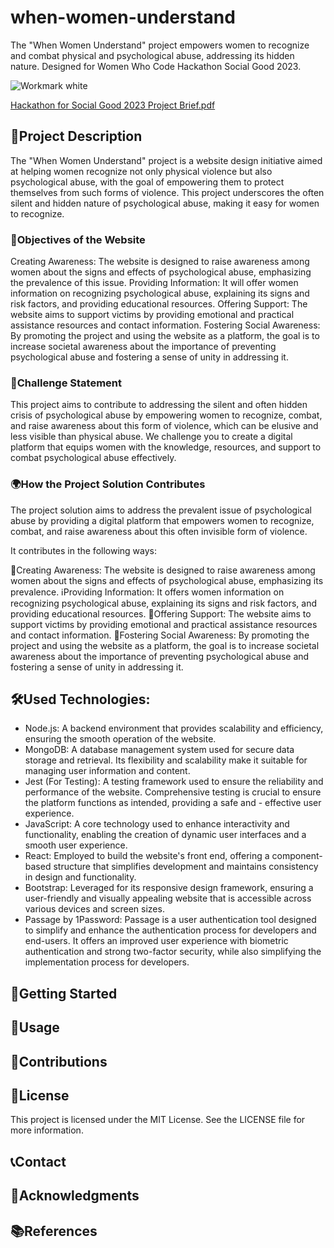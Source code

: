 # when-women-understand
The "When Women Understand" project empowers women to recognize and combat physical and psychological abuse, addressing its hidden nature. Designed for Women Who Code Hackathon Social Good 2023.

![Workmark white](https://github.com/arzucaner/when-women-understand/assets/108270415/e331da08-ea6b-4524-9e1a-da19416c7260)

[Hackathon for Social Good 2023 Project Brief.pdf](https://github.com/arzucaner/when-women-understand/files/13062130/Hackathon.for.Social.Good.2023.Project.Brief.pdf)



## 🌟Project Description
The "When Women Understand" project is a website design initiative aimed at helping women recognize not only physical violence but also psychological abuse, with the goal of empowering them to protect themselves from such forms of violence. This project underscores the often silent and hidden nature of psychological abuse, making it easy for women to recognize.

### 🎯Objectives of the Website
Creating Awareness: The website is designed to raise awareness among women about the signs and effects of psychological abuse, emphasizing the prevalence of this issue.
Providing Information: It will offer women information on recognizing psychological abuse, explaining its signs and risk factors, and providing educational resources.
Offering Support: The website aims to support victims by providing emotional and practical assistance resources and contact information.
Fostering Social Awareness: By promoting the project and using the website as a platform, the goal is to increase societal awareness about the importance of preventing psychological abuse and fostering a sense of unity in addressing it.

### 🚀Challenge Statement 
This project aims to contribute to addressing the silent and often hidden crisis of psychological abuse by empowering women to recognize, combat, and raise awareness about this form of violence, which can be elusive and less visible than physical abuse. We challenge you to create a digital platform that equips women with the knowledge, resources, and support to combat psychological abuse effectively.

### 🌍How the Project Solution Contributes
The project solution aims to address the prevalent issue of psychological abuse by providing a digital platform that empowers women to recognize, combat, and raise awareness about this often invisible form of violence. 

It contributes in the following ways:

📢Creating Awareness: The website is designed to raise awareness among women about the signs and effects of psychological abuse, emphasizing its prevalence.
ℹ️Providing Information: It offers women information on recognizing psychological abuse, explaining its signs and risk factors, and providing educational resources.
🤝Offering Support: The website aims to support victims by providing emotional and practical assistance resources and
contact information.
🤲Fostering Social Awareness: By promoting the project and using the website as a platform, the goal is to increase societal awareness about the importance of preventing psychological abuse and 
fostering a sense of unity in addressing it.

## 🛠️Used Technologies:

- Node.js: A backend environment that provides scalability and efficiency, ensuring the smooth operation of the website.
- MongoDB: A database management system used for secure data storage and retrieval. Its flexibility and scalability make it suitable for managing user information and content.
- Jest (For Testing): A testing framework used to ensure the reliability and performance of the website. Comprehensive testing is crucial to ensure the platform functions as intended, providing a safe and - effective user experience.
- JavaScript: A core technology used to enhance interactivity and functionality, enabling the creation of dynamic user interfaces and a smooth user experience.
- React: Employed to build the website's front end, offering a component-based structure that simplifies development and maintains consistency in design and functionality.
- Bootstrap: Leveraged for its responsive design framework, ensuring a user-friendly and visually appealing website that is accessible across various devices and screen sizes.
- Passage by 1Password: Passage is a user authentication tool designed to simplify and enhance the authentication process for developers and end-users. It offers an improved user experience with biometric authentication and strong two-factor security, while also simplifying the implementation process for developers.


## 🚀Getting Started

## 🔧Usage

## 🤝Contributions

## 📜License
This project is licensed under the MIT License. See the LICENSE file for more information.

## 📞Contact

## 🙏Acknowledgments

## 📚References

